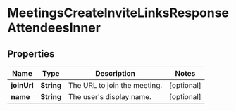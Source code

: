 

# MeetingsCreateInviteLinksResponseAttendeesInner


## Properties

| Name | Type | Description | Notes |
|------------ | ------------- | ------------- | -------------|
|**joinUrl** | **String** | The URL to join the meeting. |  [optional] |
|**name** | **String** | The user&#39;s display name. |  [optional] |



